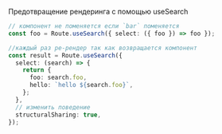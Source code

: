 Предотвращение рендеринга с помощью useSearch

```ts
// компонент не поменяется если `bar` поменяется
const foo = Route.useSearch({ select: ({ foo }) => foo });
```

```ts
//каждый раз ре-рендер так как возвращается компонент
const result = Route.useSearch({
  select: (search) => {
    return {
      foo: search.foo,
      hello: `hello ${search.foo}`,
    };
  },
  // изменить поведение
  structuralSharing: true,
});
```
